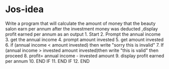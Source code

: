 # Jos-idea
Write a program that will calculate the amount of money that the beauty salon earn per annum after the investment money was deducted ,display profit earned per annum as an output 1. Start 2. Prompt the annual income 3. get the annual income 4. prompt amount invested  5. get amount invested  6. if (annual income &lt; amount invested) then write "sorry this is invalid" 7. If (annual income > invested amount invested)then write "this is valid" then proceed 8. profit= annual income - invested amount 9. display profit earned per annum  10. END IF 11. END IF 12. END
